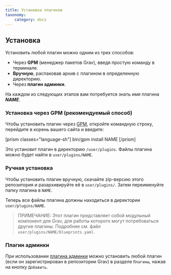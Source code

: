 ```yaml
---
title: Установка плагинов
taxonomy:
    category: docs
---
```


## Установка

Установить любой плагин можно одним из трех способов:

- Через **GPM** (менеджер пакетов Grav), введя простую команду в терминале.
- **Вручную**, распаковав архив с плагином в определенную директорию.
- Через **плагин админки**.

На каждом из следующих этапов вам потребуется знать имя плагина **_NAME_**.

### Установка через GPM (рекомендуемый способ)

Чтобы установить плагин через [GPM](/cli-console/grav-gpm), откройте командную строку, перейдите в корень вашего сайта и введите:

[prism classes="language-sh"]
bin/gpm install NAME
[/prism]

Это установит плагин в директорию `/user/plugins`. Файлы плагина можно будет найти в `user/plugins/NAME`.

### Ручная установка

Чтобы установить плагин вручную, скачайте zip-версию этого репозитория и разархивируйте её в `user/plugins/`. Затем переименуйте папку плагина в `NAME`.

Теперь все файлы плагина должны находиться в директории `user/plugins/NAME`.

> ПРИМЕЧАНИЕ: Этот плагин представляет собой модульный компонент для Grav, для работы которого могут потребоваться другие плагины. Подробнее см. файл `user/plugins/NAME/blueprints.yaml`.

### Плагин админки

При использовании [плагина админки](https://github.com/getgrav/grav-plugin-admin) можно установить любой плагин (если он зарегистрирован в репозитории Grav) в разделе `Плагины`, нажав на кнопку `Добавить`.
